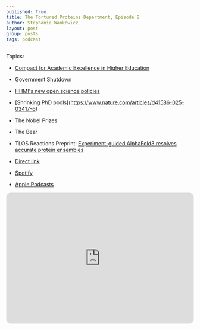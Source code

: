 ```yaml
---
published: True
title: The Tortured Proteins Department, Episode 8
author: Stephanie Wankowicz
layout: post
group: posts
tags: podcast
---
```


Topics:
 - [Compact for Academic Excellence in Higher Education](https://www.washingtonexaminer.com/wp-content/uploads/2025/10/Compact-for-Academic-Excellence-in-Higher-Education-10.1.pdf)
 - Government Shutdown
 - [HHMI's new open science policies](https://hhmicdn.blob.core.windows.net/policies/Immediate-Access-to-Research.pdf)
 - [Shrinking PhD pools[(https://www.nature.com/articles/d41586-025-03417-6)
 - The Nobel Prizes
 - The Bear
 - TLOS Reactions
Preprint: ⁠[Experiment-guided AlphaFold3 resolves accurate protein ensembles⁠](https://www.biorxiv.org/content/10.1101/2025.10.11.681796v2)

- [Direct link](http://cdn.fraserlab.com/audio/TTPD_8.mp3) 
- [Spotify](https://open.spotify.com/episode/2kSPqZ678Lyo9psG5A2AJs?si=Jt8Yr0KiSwumyZNVxj2jNw)
- [Apple Podcasts](https://podcasts.apple.com/us/podcast/episode-8-open-science-in-a-changing-academic-world/id1802420696?i=1000733155433)

<iframe data-testid="embed-iframe" style="border-radius:12px" src="https://open.spotify.com/embed/episode/5TeDxS4kNElD2K2XKM6dqH?utm_source=generator" width="100%" height="352" frameBorder="0" allowfullscreen="" allow="autoplay; clipboard-write; encrypted-media; fullscreen; picture-in-picture" loading="lazy"></iframe>